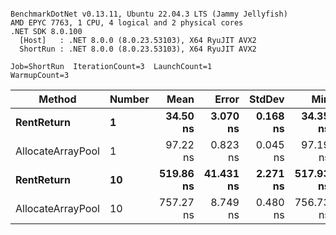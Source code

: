 ```

BenchmarkDotNet v0.13.11, Ubuntu 22.04.3 LTS (Jammy Jellyfish)
AMD EPYC 7763, 1 CPU, 4 logical and 2 physical cores
.NET SDK 8.0.100
  [Host]   : .NET 8.0.0 (8.0.23.53103), X64 RyuJIT AVX2
  ShortRun : .NET 8.0.0 (8.0.23.53103), X64 RyuJIT AVX2

Job=ShortRun  IterationCount=3  LaunchCount=1  
WarmupCount=3  

```
| Method            | Number | Mean      | Error     | StdDev   | Min       | Max       | Allocated |
|------------------ |------- |----------:|----------:|---------:|----------:|----------:|----------:|
| **RentReturn**        | **1**      |  **34.50 ns** |  **3.070 ns** | **0.168 ns** |  **34.35 ns** |  **34.68 ns** |         **-** |
| AllocateArrayPool | 1      |  97.22 ns |  0.823 ns | 0.045 ns |  97.19 ns |  97.27 ns |         - |
| **RentReturn**        | **10**     | **519.86 ns** | **41.431 ns** | **2.271 ns** | **517.93 ns** | **522.36 ns** |         **-** |
| AllocateArrayPool | 10     | 757.27 ns |  8.749 ns | 0.480 ns | 756.73 ns | 757.62 ns |         - |
